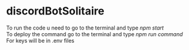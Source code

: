 # discordBotSolitaire 
To run the code u need to go to the terminal and type *npm start* <br>
To deploy the command go to the terminal and type *npm run command* <br>
For keys will be in .env files

